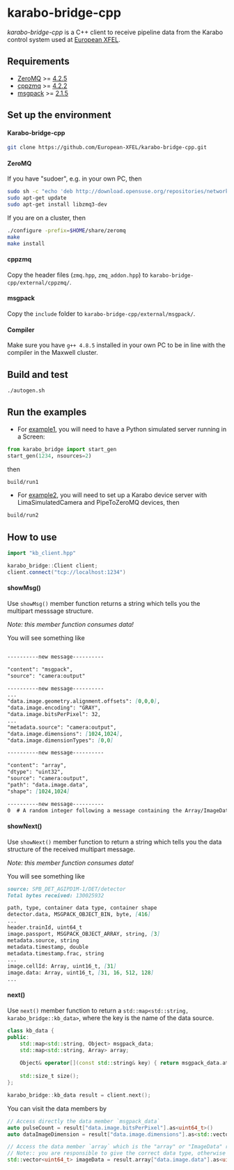 # karabo-bridge-cpp

*karabo-bridge-cpp* is a C++ client to receive pipeline data from the Karabo control system used at [European XFEL](https://www.xfel.eu/).

## Requirements

 - [ZeroMQ](http://zeromq.org/) >= [4.2.5](https://github.com/zeromq/libzmq/releases/download/v4.2.5/zeromq-4.2.5.zip)
 - [cppzmq](https://github.com/zeromq/cppzmq) >= [4.2.2](https://github.com/zeromq/cppzmq/archive/v4.2.2.zip)
 - [msgpack](https://msgpack.org/index.html) >= [2.1.5](https://github.com/msgpack/msgpack-c/archive/cpp-2.1.5.zip)

## Set up the environment

#### Karabo-bridge-cpp

```sh
git clone https://github.com/European-XFEL/karabo-bridge-cpp.git
```

#### ZeroMQ

If you have "sudoer", e.g. in your own PC, then
```sh
sudo sh -c "echo 'deb http://download.opensuse.org/repositories/network:/messaging:/zeromq:/release-stable/xUbuntu_16.04/ /' > /etc/apt/sources.list.d/network:messaging:zeromq:release-stable.list"
sudo apt-get update
sudo apt-get install libzmq3-dev
```

If you are on a cluster, then

```sh
./configure -prefix=$HOME/share/zeromq
make
make install
```

#### cppzmq
Copy the header files (`zmq.hpp`, `zmq_addon.hpp`) to `karabo-bridge-cpp/external/cppzmq/`.

#### msgpack
Copy the `include` folder to `karabo-bridge-cpp/external/msgpack/`.

#### Compiler
Make sure you have `g++ 4.8.5` installed in your own PC to be in line with the compiler in the Maxwell cluster.

## Build and test

```sh
./autogen.sh
```

## Run the examples

- For [example1](./src/client_for_pysim.cpp), you will need to have a Python simulated server running in a Screen:

```py
from karabo_bridge import start_gen
start_gen(1234, nsources=2)
```

then

```sh
build/run1
```

- For [example2](./src/client_for_smlt_camera.cpp), you will need to set up a Karabo device server with LimaSimulatedCamera and PipeToZeroMQ devices, then

```sh
build/run2
```

## How to use

```c++
import "kb_client.hpp"

karabo_bridge::Client client;
client.connect("tcp://localhost:1234")
```

#### showMsg()

Use `showMsg()` member function returns a string which tells you the multipart messsage structure.

*Note: this member function consumes data!*

You will see something like
```md

----------new message----------

"content": "msgpack",
"source": "camera:output"

----------new message----------
...
"data.image.geometry.alignment.offsets": [0,0,0],
"data.image.encoding": "GRAY",
"data.image.bitsPerPixel": 32,
...
"metadata.source": "camera:output",
"data.image.dimensions": [1024,1024],
"data.image.dimensionTypes": [0,0]

----------new message----------

"content": "array",
"dtype": "uint32",
"source": "camera:output",
"path": "data.image.data",
"shape": [1024,1024]

----------new message----------
0  # A random integer following a message containing the Array/ImageData header indicates a chunk of byte stream.

```

#### showNext()

Use `showNext()` member function to return a string which tells you the data structure of the received multipart message.

*Note: this member function consumes data!*

You will see something like

```md
source: SPB_DET_AGIPD1M-1/DET/detector
Total bytes received: 130025932

path, type, container data type, container shape
detector.data, MSGPACK_OBJECT_BIN, byte, [416]
...
header.trainId, uint64_t
image.passport, MSGPACK_OBJECT_ARRAY, string, [3]
metadata.source, string
metadata.timestamp, double
metadata.timestamp.frac, string
...
image.cellId: Array, uint16_t, [31]
image.data: Array, uint16_t, [31, 16, 512, 128]
...
```

#### next()

Use `next()` member function to return a `std::map<std::string, karabo_bridge::kb_data>`, where the key is the name of the data source.
```c++
class kb_data {
public:
    std::map<std::string, Object> msgpack_data;
    std::map<std::string, Array> array;
    
    Object& operator[](const std::string& key) { return msgpack_data.at(key); }
    
    std::size_t size();
};

karabo_bridge::kb_data result = client.next();
```
You can visit the data members by
```c++
// Access directly the data member `msgpack_data` 
auto pulseCount = result["data.image.bitsPerPixel"].as<uint64_t>()
auto dataImageDimension = result["data.image.dimensions"].as<std::vector<uint64_t>>()

// Access the data member `array` which is the "array" or "ImageData" represented by char arrays
// Note:: you are responsible to give the correct data type, otherwise it leads to undefined behavior!
std::vector<uint64_t> imageData = result.array["data.image.data"].as<uint64_t>()
```

